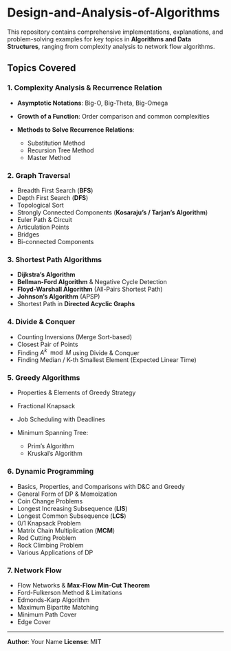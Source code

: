 # Design-and-Analysis-of-Algorithms

This repository contains comprehensive implementations, explanations, and problem-solving examples for key topics in **Algorithms and Data Structures**, ranging from complexity analysis to network flow algorithms.

##  Topics Covered

### 1. Complexity Analysis & Recurrence Relation

* **Asymptotic Notations**: Big-O, Big-Theta, Big-Omega
* **Growth of a Function**: Order comparison and common complexities
* **Methods to Solve Recurrence Relations**:

  * Substitution Method
  * Recursion Tree Method
  * Master Method

### 2. Graph Traversal

* Breadth First Search (**BFS**)
* Depth First Search (**DFS**)
* Topological Sort
* Strongly Connected Components (**Kosaraju’s / Tarjan’s Algorithm**)
* Euler Path & Circuit
* Articulation Points
* Bridges
* Bi-connected Components

### 3. Shortest Path Algorithms

* **Dijkstra’s Algorithm**
* **Bellman-Ford Algorithm** & Negative Cycle Detection
* **Floyd-Warshall Algorithm** (All-Pairs Shortest Path)
* **Johnson’s Algorithm** (APSP)
* Shortest Path in **Directed Acyclic Graphs**

### 4. Divide & Conquer

* Counting Inversions (Merge Sort-based)
* Closest Pair of Points
* Finding $A^k \mod M$ using Divide & Conquer
* Finding Median / K-th Smallest Element (Expected Linear Time)

### 5. Greedy Algorithms

* Properties & Elements of Greedy Strategy
* Fractional Knapsack
* Job Scheduling with Deadlines
* Minimum Spanning Tree:

  * Prim’s Algorithm
  * Kruskal’s Algorithm

### 6. Dynamic Programming

* Basics, Properties, and Comparisons with D\&C and Greedy
* General Form of DP & Memoization
* Coin Change Problems
* Longest Increasing Subsequence (**LIS**)
* Longest Common Subsequence (**LCS**)
* 0/1 Knapsack Problem
* Matrix Chain Multiplication (**MCM**)
* Rod Cutting Problem
* Rock Climbing Problem
* Various Applications of DP

### 7. Network Flow

* Flow Networks & **Max-Flow Min-Cut Theorem**
* Ford-Fulkerson Method & Limitations
* Edmonds-Karp Algorithm
* Maximum Bipartite Matching
* Minimum Path Cover
* Edge Cover





---

**Author**: Your Name
**License**: MIT
